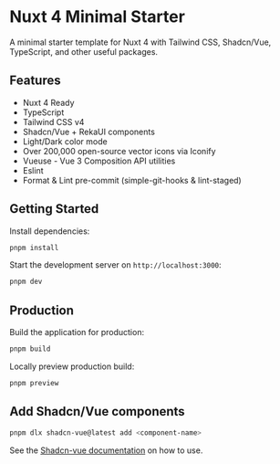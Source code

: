 # Nuxt 4 Minimal Starter

A minimal starter template for Nuxt 4 with Tailwind CSS, Shadcn/Vue, TypeScript, and other useful packages.

## Features

- Nuxt 4 Ready
- TypeScript
- Tailwind CSS v4
- Shadcn/Vue + RekaUI components
- Light/Dark color mode
- Over 200,000 open-source vector icons via Iconify
- Vueuse - Vue 3 Composition API utilities
- Eslint
- Format & Lint pre-commit (simple-git-hooks & lint-staged)

## Getting Started

Install dependencies:

```bash
pnpm install
```

Start the development server on `http://localhost:3000`:

```bash
pnpm dev
```

## Production

Build the application for production:

```bash
pnpm build
```

Locally preview production build:

```bash
pnpm preview
```

## Add Shadcn/Vue components

```bash
pnpm dlx shadcn-vue@latest add <component-name>
```

See the [Shadcn-vue documentation](https://www.shadcn-vue.com/docs/introduction.html) on how to use.
